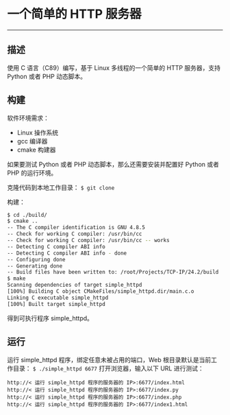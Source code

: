 # 一个简单的 HTTP 服务器

____________________________________________________________________________

## 描述

使用 C 语言（C89）编写，基于 Linux 多线程的一个简单的 HTTP 服务器，支持 Python 或者 PHP 动态脚本。

## 构建

软件环境需求：

* Linux 操作系统
* gcc 编译器
* cmake 构建器

如果要测试 Python 或者 PHP 动态脚本，那么还需要安装并配置好 Python 或者 PHP 的运行环境。

克隆代码到本地工作目录：
`$ git clone`

构建：

```bash
$ cd ./build/
$ cmake ..
-- The C compiler identification is GNU 4.8.5
-- Check for working C compiler: /usr/bin/cc
-- Check for working C compiler: /usr/bin/cc -- works
-- Detecting C compiler ABI info
-- Detecting C compiler ABI info - done
-- Configuring done
-- Generating done
-- Build files have been written to: /root/Projects/TCP-IP/24.2/build
$ make
Scanning dependencies of target simple_httpd
[100%] Building C object CMakeFiles/simple_httpd.dir/main.c.o
Linking C executable simple_httpd
[100%] Built target simple_httpd
```

得到可执行程序 simple_httpd。

## 运行

运行 simple_httpd 程序，绑定任意未被占用的端口，Web 根目录默认是当前工作目录：
`$ ./simple_httpd 6677`
打开浏览器，输入以下 URL 进行测试：

```url
http://< 运行 simple_httpd 程序的服务器的 IP>:6677/index.html
http://< 运行 simple_httpd 程序的服务器的 IP>:6677/index.py
http://< 运行 simple_httpd 程序的服务器的 IP>:6677/index.php
http://< 运行 simple_httpd 程序的服务器的 IP>:6677/index1.html
```
